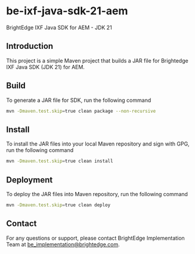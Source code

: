 # be-ixf-java-sdk-21-aem
BrightEdge IXF Java SDK for AEM - JDK 21

## Introduction

This project is a simple Maven project that builds a JAR file for Brightedge IXF Java SDK (JDK 21) for AEM.

## Build

To generate a JAR file for SDK, run the following command

```bash
mvn -Dmaven.test.skip=true clean package --non-recursive
```

## Install

To install the JAR files into your local Maven repository and sign with GPG, run the following command

```bash
mvn -Dmaven.test.skip=true clean install
```

## Deployment

To deploy the JAR files into Maven repository, run the following command

```bash
mvn -Dmaven.test.skip=true clean deploy
```


## Contact

For any questions or support, please contact BrightEdge Implementation Team at be_implementation@brightedge.com.
